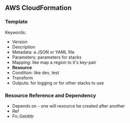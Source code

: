 ## AWS CloudFormation

### Template

Keywords:

- Version
- Description
- Metadata: a JSON or YAML file
- Parameters: parameters for stacks
- Mapping: like map a region to it's key-pair
- **Resource**
- Condition: like dev, test
- Transform
- Outputs: for logging or for other stacks to use

### Resource Reference and Dependency

- Depends on -  one will resource be created after another
- Ref
- Fn::GetAttr

### 